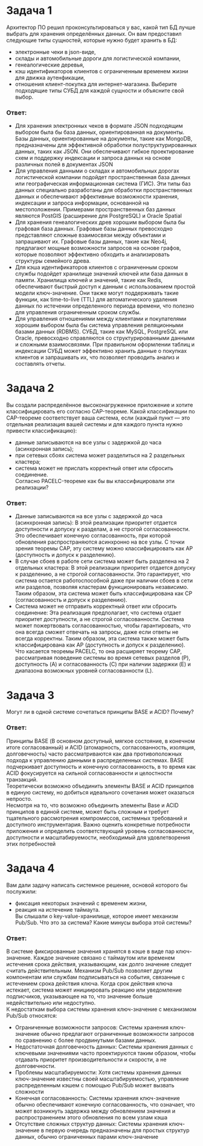 # Задача 1
Архитектор ПО решил проконсультироваться у вас, какой тип БД лучше выбрать для хранения определённых данных.
Он вам предоставил следующие типы сущностей, которые нужно будет хранить в БД:
- электронные чеки в json-виде,
- склады и автомобильные дороги для логистической компании,
- генеалогические деревья,
- кэш идентификаторов клиентов с ограниченным временем жизни для движка аутенфикации,
- отношения клиент-покупка для интернет-магазина.
Выберите подходящие типы СУБД для каждой сущности и объясните свой выбор.
### Ответ:
 - Для хранения электронных чеков в формате JSON подходящим выбором была бы база данных, ориентированная на документы. 
 Базы данных, ориентированные на документы, такие как MongoDB, предназначены для эффективной обработки полуструктурированных данных, 
 таких как JSON. Они обеспечивают гибкое проектирование схем и поддержку индексации и запроса данных на основе различных полей в документах JSON
 - Для управления данными о складах и автомобильных дорогах логистической компании подойдет пространственная база данных или географическая информационная
 система (ГИС). Эти типы баз данных специально разработаны для обработки пространственных данных и обеспечивают эффективные возможности хранения, индексации 
 и запроса информации, основанной на местоположении. Примерами пространственных баз данных являются PostGIS (расширение для PostgreSQL) и Oracle Spatial
 - Для хранения генеалогических древ хорошим выбором была бы графовая база данных. Графовые базы данных превосходно представляют сложные взаимосвязи
 между объектами и запрашивают их. Графовые базы данных, такие как Neo4j, предлагают мощные возможности запросов на основе графов, которые позволяют
 эффективно обходить и анализировать структуры семейного древа.
 - Для кэша идентификаторов клиентов с ограниченным сроком службы подойдет хранилище значений ключей или база данных в памяти. Хранилища ключей и значений,
 такие как Redis, обеспечивают быстрый доступ к данным с использованием простой модели ключ-значение. Они также могут поддерживать такие функции, как 
 time-to-live (TTL) для автоматического удаления данных по истечении определенного периода времени, что полезно для управления ограниченным сроком службы.
 - Для управления отношениями между клиентами и покупателями хорошим выбором была бы система управления реляционными базами данных (RDBMS). СУБД, такие как MySQL, PostgreSQL или Oracle, превосходно справляются со структурированными данными и сложными взаимосвязями. При правильном оформлении таблиц и индексации СУБД может
 эффективно хранить данные о покупках клиентов и запрашивать их, что позволяет проводить анализ и составлять отчеты.
 
# Задача 2
Вы создали распределённое высоконагруженное приложение и хотите классифицировать его согласно CAP-теореме. Какой классификации по CAP-теореме соответствует ваша система, если (каждый пункт — это отдельная реализация вашей системы и для каждого пункта нужно привести классификацию):
- данные записываются на все узлы с задержкой до часа (асинхронная запись);
- при сетевых сбоях система может разделиться на 2 раздельных кластера;
- система может не прислать корректный ответ или сбросить соединение.\
Согласно PACELC-теореме как бы вы классифицировали эти реализации?

### Ответ:
- Данные записываются на все узлы с задержкой до часа (асинхронная запись):
В этой реализации приоритет отдается доступности и допуску к разделам, а не строгой согласованности. Это обеспечивает конечную согласованность, при которой обновления распространяются асинхронно на все узлы. С точки зрения теоремы CAP, эту систему можно классифицировать как AP (доступность и допуск к разделению).
- В случае сбоев в работе сети система может быть разделена на 2 отдельных кластера:
В этой реализации приоритет отдается допуску к разделению, а не строгой согласованности. Это гарантирует, что система остается работоспособной даже при наличии сбоев в сети или разделов, позволяя кластерам функционировать независимо. Таким образом, эта система может быть классифицирована как CP (согласованность и допуск к разделению).
- Система может не отправить корректный ответ или сбросить соединение:
Эта реализация предполагает, что система отдает приоритет доступности, а не строгой согласованности. Система может пожертвовать согласованностью, чтобы гарантировать, что она всегда сможет отвечать на запросы, даже если ответы не всегда корректны. Таким образом, эта система также может быть классифицирована как AP (доступность и допуск к разделению).\
Что касается теоремы PACELC, то она расширяет теорему CAP, рассматривая поведение системы во время сетевых разделов (P), доступность (A) и согласованность (C) при наличии задержки (E) и диапазона возможных уровней согласованности (L).

# Задача 3
Могут ли в одной системе сочетаться принципы BASE и ACID? Почему?
### Ответ: 
Принципы BASE (В основном доступный, мягкое состояние, в конечном итоге согласованный) и ACID (атомарность, согласованность, изоляция, долговечность) часто рассматриваются как два противоположных подхода к управлению данными в распределенных системах. BASE подчеркивает доступность и конечную согласованность, в то время как ACID фокусируется на сильной согласованности и целостности транзакций.\
Теоретически возможно объединить элементы BASE и ACID принципов в единую систему, но добиться идеального сочетания может оказаться непросто.\
Несмотря на то, что возможно объединить элементы Base и ACID принципов в единой системе, может быть сложным и требует тщательного рассмотрения компромиссов, системных требований и доступного инструментария. Важно оценить конкретные потребности приложения и определить соответствующий уровень согласованности, доступности и масштабируемости, необходимый для удовлетворения этих потребностей

# Задача 4
Вам дали задачу написать системное решение, основой которого бы послужили:
- фиксация некоторых значений с временем жизни,
- реакция на истечение таймаута.\
Вы слышали о key-value-хранилище, которое имеет механизм Pub/Sub. Что это за система? Какие минусы выбора этой системы?
### Ответ:
В системе фиксированные значения хранятся в кэше в виде пар ключ-значение. Каждое значение связано с таймаутом или временем истечения срока действия, указывающим, как долго значение следует считать действительным. Механизм Pub/Sub позволяет другим компонентам или службам подписываться на события, связанные с истечением срока действия ключа. Когда срок действия ключа истекает, система может инициировать реакцию или уведомление подписчиков, указывающее на то, что значение больше недействительно или недоступно.\
К недостаткам выбора системы хранения ключ-значение с механизмом Pub/Sub относятся:
- Ограниченные возможности запросов: Системы хранения ключ-значение обычно предлагают ограниченные возможности запросов по сравнению с более продвинутыми базами данных.
- Недостаточная долговечность данных: Системы хранения данных с ключевыми значениями часто проектируются таким образом, чтобы отдавать приоритет производительности и скорости, а не долговечности.
- Проблемы масштабируемости: Хотя системы хранения данных ключ-значение известны своей масштабируемостью, управление распределенным кэшем с помощью Pub/Sub может вызвать сложности
- Конечная согласованность: Системы хранения ключ-значение обычно обеспечивают конечную согласованность, что означает, что может возникнуть задержка между обновлением значения и распространением этого обновления по всем узлам кэша
- Отсутствие сложных структур данных: Системы хранения ключ-значение в первую очередь предназначены для простых структур данных, обычно ограниченных парами ключ-значение 
